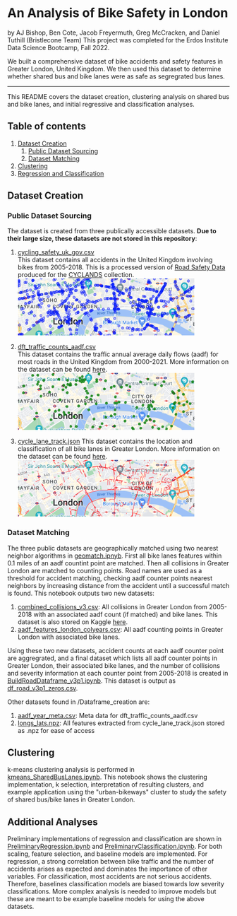 # An Analysis of Bike Safety in London
by AJ Bishop, Ben Cote, Jacob Freyermuth, Greg McCracken, and Daniel Tuthill (Bristlecone Team)
This project was completed for the Erdos Institute Data Science Bootcamp, Fall 2022.

We built a comprehensive dataset of bike accidents and safety features in Greater London, United Kingdom. We then used this dataset to determine whether shared bus and bike lanes were as safe as segregrated bus lanes.

---

This README covers the dataset creation, clustering analysis on shared bus and bike lanes, and initial regressive and classification analyses.

## Table of contents
1. [Dataset Creation](#dataset)
    1. [Public Dataset Sourcing](#sourcing)
    2. [Dataset Matching](#matching)
2. [Clustering](#clustering)
3. [Regression and Classification](#additional)

## Dataset Creation <a name="dataset"></a>

### Public Dataset Sourcing <a name="sourcing"></a>

The dataset is created from three publically accessible datasets. **Due to their large size, these datasets are not stored in this repository**:
1. [cycling_safety_uk_gov.csv](https://zenodo.org/record/5603036#.Y49yTXbMJD9)<br/>
This dataset contains all accidents in the United Kingdom involving bikes from 2005-2018. This is a processed version of [Road Safety Data](https://www.data.gov.uk/dataset/cb7ae6f0-4be6-4935-9277-47e5ce24a11f/road-safety-data) produced for the [CYCLANDS](https://www.nature.com/articles/s41597-022-01333-2) collection.
<br/><img src='/Dataframe_creation/Plots/collisions.png' alt="collisions" width="400"/>

2. [dft_traffic_counts_aadf.csv](https://roadtraffic.dft.gov.uk/downloads)<br/>
This dataset contains the traffic annual average daily flows (aadf) for most roads in the United Kingdom from 2000-2021. More information on the dataset can be found [here](https://storage.googleapis.com/dft-statistics/road-traffic/all-traffic-data-metadata.pdf).
<br/><img src='/Dataframe_creation/Plots/traffic_counters.png' alt="traffic_counter" width="400"/>

3. [cycle_lane_track.json](https://cycling.data.tfl.gov.uk/)
This dataset contains the location and classification of all bike lanes in Greater London. More information on the dataset can be found [here](https://cycling.data.tfl.gov.uk/CyclingInfrastructure/documentation/asset_information_guide.pdf).
<br/><img src='/Dataframe_creation/Plots/bike_lanes.png' alt="bike_lanes" width="400"/>

### Dataset Matching <a name="matching"></a>

The three public datasets are geographically matched using two nearest neighbor algorithms in [geomatch.ipnyb](/Dataframe_creation/geomatch.ipynb). First all bike lanes features within 0.1 miles of an aadf countint point are matched. Then all collisions in Greater London are matched to counting points. Road names are used as a threshold for accident matching, checking aadf counter points nearest neighbors by increasing distance from the accident until a successful match is found. This notebook outputs two new datasets:
1. [combined_collisions_v3.csv](/Dataframe_creation/Dataframes/combined_collisions_v3.csv): All collisions in Greater London from 2005-2018 with an associated aadf count (if matched) and bike lanes. This dataset is also stored on Kaggle [here](https://www.kaggle.com/datasets/dtuthill/london-cycling-safety).
2. [aadf_features_london_colyears.csv](/Dataframe_creation/Dataframes/aadf_features_london_colyears.csv): All aadf counting points in Greater London with associated bike lanes.

Using these two new datasets, accident counts at each aadf counter point are aggregrated, and a final dataset which lists all aadf counter points in Greater London, their associated bike lanes, and the number of collisions and severity information at each counter point from 2005-2018 is created in [BuildRoadDataframe_v3p1.ipynb](/Dataframe_creation/BuildRoadDataframe_v3p1.ipynb). This dataset is output as [df_road_v3p1_zeros.csv](/Dataframe_creation/Dataframes/df_road_v3p1_zeros.csv).

Other datasets found in /Dataframe_creation are:
1. [aadf_year_meta.csv](/Dataframe_creation/Dataframes/aadf_year_meta.csv): Meta data for dft_traffic_counts_aadf.csv
2. [longs_lats.npz](/Dataframe_creation/Dataframes/longs_lats.npz): All features extracted from cycle_lane_track.json stored as .npz for ease of access

## Clustering <a name="clustering"></a>
k-means clustering analysis is performed in [kmeans_SharedBusLanes.ipynb](erdos_AU22_bristlecone/Analysis/Clustering/kmeans_SharedBusLanes.ipynb). This notebook shows the clustering implementation, k selection, interpretation of resulting clusters, and example application using the "urban-bikeways" cluster to study the safety of shared bus/bike lanes in Greater London.

## Additional Analyses <a name="additional"></a>
Preliminary implementations of regression and classification are shown in [PreliminaryRegression.ipynb](/Analysis/Regression/PreliminaryRegression.ipynb) and [PreliminaryClassification.ipynb](/Analysis/Classification/PreliminaryClassification.ipynb). For both scaling, feature selection, and baseline models are implemented. For regression, a strong correlation between bike traffic and the number of accidents arises as expected and dominates the importance of other variables. For classification, most accidents are not serious accidents. Therefore, baselines classification models are biased towards low severity classifications. More complex analysis is needed to improve models but these are meant to be example baseline models for using the above datasets. 
